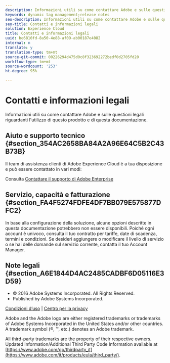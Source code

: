 ```yaml
---
description: Informazioni utili su come contattare Adobe e sulle questioni legali riguardanti l'utilizzo di questo prodotto e di questa documentazione.
keywords: dynamic tag management;release notes
seo-description: Informazioni utili su come contattare Adobe e sulle questioni legali riguardanti l'utilizzo di questo prodotto e di questa documentazione.
seo-title: Contatti e informazioni legali
solution: Experience Cloud
title: Contatti e informazioni legali
uuid: be6810fd-8a50-4e88-af09-ab00187e4082
internal: n
translate: y
translation-type: tm+mt
source-git-commit: 00226294d475d0c8f323692272bedf0d2705fd20
workflow-type: tm+mt
source-wordcount: '253'
ht-degree: 95%

---
```



# Contatti e informazioni legali

Informazioni utili su come contattare Adobe e sulle questioni legali riguardanti l&#39;utilizzo di questo prodotto e di questa documentazione.


## Aiuto e supporto tecnico {#section_354AC2658BA84A2A96E64C5B2C43B73B}

Il team di assistenza clienti di Adobe Experience Cloud è a tua disposizione e può essere contattato in vari modi:

Consulta [Contattare il supporto di Adobe Enterprise](https://helpx.adobe.com/it/contact/enterprise-support.ec.html)

## Servizio, capacità e fatturazione {#section_FA4F5274FDFE4DF7BB079E575877DFC2}

In base alla configurazione della soluzione, alcune opzioni descritte in questa documentazione potrebbero non essere disponibili. Poiché ogni account è univoco, consulta il tuo contratto per tariffe, date di scadenza, termini e condizioni. Se desideri aggiungere o modificare il livello di servizio o se hai delle domande sul servizio corrente, contatta il tuo Account Manager.

<!--
## Feedback {#section_8154D6D712054220A90D85FA8E92933E}
Adobe Systems welcome any suggestions or feedback regarding this solution. You can add enhancement ideas and suggestions for the Analytics suite to our [Customer Idea Exchange](https://my.omniture.com/login/?r=%2Fp%2Fsuite%2Fcurrent%2Findex.html%3Fa%3DIdeasExchange.Redirect%26redirectreason%3Dnotregistered%26referer%3Dhttp%253A%252F%252Fideas.omniture.com%252Ft5%252FAdobe-Idea-Exchange-for-Omniture%252Fidb-p%252FIdeaExchange3). -->

## Note legali {#section_A6E1844D4AC2485CADBF6D05116E3D59}


<ul class="simplelist"> 
 <li> © 2016 Adobe Systems Incorporated. All Rights Reserved. </li> 
 <li> Published by Adobe Systems Incorporated. </li> 
</ul>

[Condizioni d’uso](https://www.adobe.com/go/marketingcloud_terms_of_use) | [Centro per la privacy](https://www.adobe.com/privacy/policy.html)

Adobe and the Adobe logo are either registered trademarks or trademarks of Adobe Systems Incorporated in the United States and/or other countries. A trademark symbol (®, ™, etc.) denotes an Adobe trademark.

All third-party trademarks are the property of their respective owners. Updated Information/Additional Third Party Code Information available at [https://www.adobe.com/go/thirdparty_it](https://www.adobe.com/it/products/eula/third_party/).
